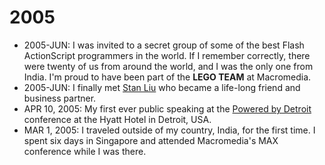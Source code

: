 # 2005

- 2005-JUN: I was invited to a secret group of some of the best Flash ActionScript programmers in the world. If I remember correctly,  there were twenty of us from around the world, and I was the only one from India. I'm proud to have been part of the **LEGO TEAM** at Macromedia.
- 2005-JUN: I finally met [Stan Liu](/2017/stan-liu/) who became a life-long friend and business partner.
- APR 10, 2005: My first ever public speaking at the [Powered by Detroit](/2005/powered-by-detroit-2005/) conference at the Hyatt Hotel in Detroit, USA.
- MAR 1, 2005: I traveled outside of my country, India, for the first time. I spent six days in Singapore and attended Macromedia's MAX conference while I was there.